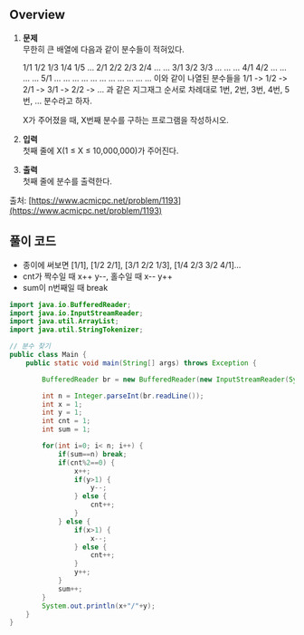 ## Overview
1. **문제**    
	무한히 큰 배열에 다음과 같이 분수들이 적혀있다.

	1/1	1/2	1/3	1/4	1/5	…
	2/1	2/2	2/3	2/4	…	…
	3/1	3/2	3/3	…	…	…
	4/1	4/2	…	…	…	…
	5/1	…	…	…	…	…
	…	…	…	…	…	…
	이와 같이 나열된 분수들을 1/1 -> 1/2 -> 2/1 -> 3/1 -> 2/2 -> … 과 같은 지그재그 순서로 차례대로 1번, 2번, 3번, 4번, 5번, … 분수라고 하자.

	X가 주어졌을 때, X번째 분수를 구하는 프로그램을 작성하시오.

2. **입력**    
	첫째 줄에 X(1 ≤ X ≤ 10,000,000)가 주어진다.

3. **출력**    
	첫째 줄에 분수를 출력한다.

출처: [https://www.acmicpc.net/problem/1193](https://www.acmicpc.net/problem/1193)

## 풀이 코드
- 종이에 써보면 [1/1], [1/2 2/1], [3/1 2/2 1/3], [1/4 2/3 3/2 4/1]...
- cnt가 짝수일 때 x++ y--, 홀수일 때 x-- y++
- sum이 n번째일 때 break

```java
import java.io.BufferedReader;
import java.io.InputStreamReader;
import java.util.ArrayList;
import java.util.StringTokenizer;

// 분수 찾기
public class Main {
	public static void main(String[] args) throws Exception {

		BufferedReader br = new BufferedReader(new InputStreamReader(System.in));

		int n = Integer.parseInt(br.readLine());
		int x = 1;
		int y = 1;
		int cnt = 1;
		int sum = 1;

		for(int i=0; i< n; i++) {
			if(sum==n) break;
			if(cnt%2==0) {
				x++;
				if(y>1) {
					y--;
				} else {
					cnt++;
				}
			} else {
				if(x>1) {
					x--;
				} else {
					cnt++;
				}
				y++;
			}
			sum++;
		}
		System.out.println(x+"/"+y);
	}
}
```
